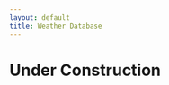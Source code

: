 ```yaml
---
layout: default
title: Weather Database
---
```


<div class="container text-center">
  <h1>Under Construction</h1>

</div>
